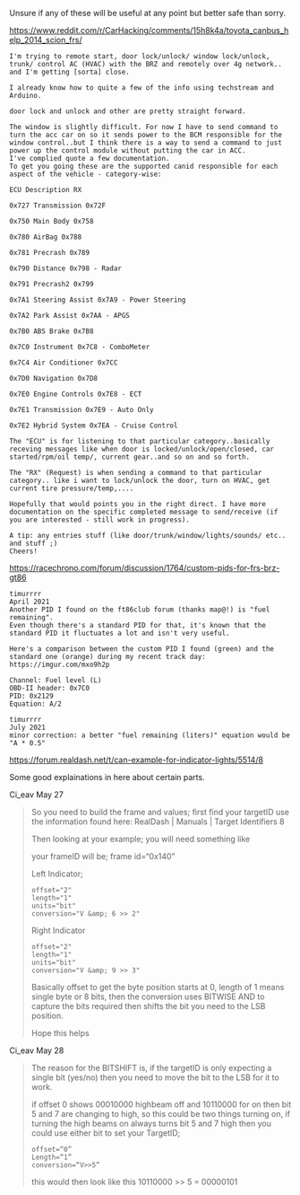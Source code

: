 Unsure if any of these will be useful at any point but better safe than sorry.

https://www.reddit.com/r/CarHacking/comments/15h8k4a/toyota_canbus_help_2014_scion_frs/

```
I'm trying to remote start, door lock/unlock/ window lock/unlock, trunk/ control AC (HVAC) with the BRZ and remotely over 4g network.. and I'm getting [sorta] close.

I already know how to quite a few of the info using techstream and Arduino.

door lock and unlock and other are pretty straight forward.

The window is slightly difficult. For now I have to send command to turn the acc car on so it sends power to the BCM responsible for the window control..but I think there is a way to send a command to just power up the control module without putting the car in ACC.
I've complied quote a few documentation.
To get you going these are the supported canid responsible for each aspect of the vehicle - category-wise:

ECU Description RX

0x727 Transmission 0x72F

0x750 Main Body 0x758

0x780 AirBag 0x788

0x781 Precrash 0x789

0x790 Distance 0x798 - Radar

0x791 Precrash2 0x799

0x7A1 Steering Assist 0x7A9 - Power Steering

0x7A2 Park Assist 0x7AA - APGS

0x7B0 ABS Brake 0x7B8

0x7C0 Instrument 0x7C8 - ComboMeter

0x7C4 Air Conditioner 0x7CC

0x7D0 Navigation 0x7D8

0x7E0 Engine Controls 0x7E8 - ECT

0x7E1 Transmission 0x7E9 - Auto Only

0x7E2 Hybrid System 0x7EA - Cruise Control

The "ECU" is for listening to that particular category..basically receving messages like when door is locked/unlock/open/closed, car started/rpm/oil temp/, current gear..and so on and so forth.

The "RX" (Request) is when sending a command to that particular category.. like i want to lock/unlock the door, turn on HVAC, get current tire pressure/temp,....

Hopefully that would points you in the right direct. I have more documentation on the specific completed message to send/receive (if you are interested - still work in progress).

A tip: any entries stuff (like door/trunk/window/lights/sounds/ etc.. and stuff ;)
Cheers!
```

https://racechrono.com/forum/discussion/1764/custom-pids-for-frs-brz-gt86

```
timurrrr
April 2021
Another PID I found on the ft86club forum (thanks map@!) is "fuel remaining".
Even though there's a standard PID for that, it's known that the standard PID it fluctuates a lot and isn't very useful.

Here's a comparison between the custom PID I found (green) and the standard one (orange) during my recent track day:
https://imgur.com/mxo9h2p

Channel: Fuel level (L)
OBD-II header: 0x7C0
PID: 0x2129
Equation: A/2

timurrrr
July 2021
minor correction: a better "fuel remaining (liters)" equation would be "A * 0.5"
```

https://forum.realdash.net/t/can-example-for-indicator-lights/5514/8

Some good explainations in here about certain parts.

Ci_eav May 27
>So you need to build the frame and values;
>first find your targetID use the information found here: RealDash | Manuals | Target Identifiers 8
> 
>Then looking at your example; you will need something like
> 
>your frameID will be; frame id=“0x140”
> 
>Left Indicator;
>```
>offset="2"
>length="1"
>units="bit"
>conversion="V &amp; 6 >> 2"
>```
>Right Indicator
>```
>offset="2"
>length="1"
>units="bit"
>conversion="V &amp; 9 >> 3"
>```
>Basically offset to get the byte position starts at 0, length of 1 means single byte or 8 bits, then the conversion uses BITWISE AND to capture the bits required then shifts the bit you need to the LSB position.
> 
>Hope this helps


Ci_eav May 28
>The reason for the BITSHIFT is, if the targetID is only expecting a single bit (yes/no) then you need to move the bit to the LSB for it to work.
> 
>if offset 0 shows 00010000 highbeam off and 10110000 for on then bit 5 and 7 are changing to high, so this could be two things turning on, if turning the high beams on always turns bit 5 and 7 high then you could use either bit to set your TargetID;
>
>```
>offset=“0”
>Length=“1”
>conversion=“V>>5”
>```
> 
>this would then look like this 10110000 >> 5 = 00000101

